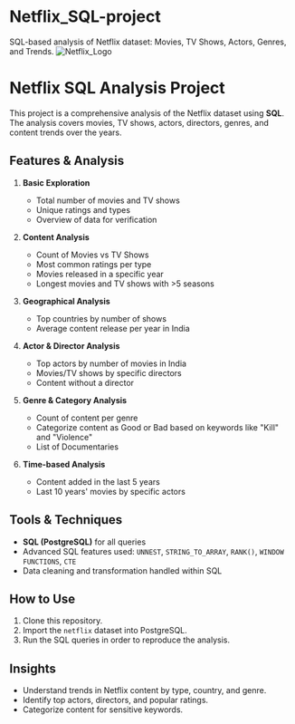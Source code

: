 # Netflix_SQL-project
SQL-based analysis of Netflix dataset: Movies, TV Shows, Actors, Genres, and Trends.
![Netflix_Logo]()

# Netflix SQL Analysis Project

This project is a comprehensive analysis of the Netflix dataset using **SQL**. The analysis covers movies, TV shows, actors, directors, genres, and content trends over the years.

## Features & Analysis

1. **Basic Exploration**
   - Total number of movies and TV shows
   - Unique ratings and types
   - Overview of data for verification

2. **Content Analysis**
   - Count of Movies vs TV Shows
   - Most common ratings per type
   - Movies released in a specific year
   - Longest movies and TV shows with >5 seasons

3. **Geographical Analysis**
   - Top countries by number of shows
   - Average content release per year in India

4. **Actor & Director Analysis**
   - Top actors by number of movies in India
   - Movies/TV shows by specific directors
   - Content without a director

5. **Genre & Category Analysis**
   - Count of content per genre
   - Categorize content as Good or Bad based on keywords like "Kill" and "Violence"
   - List of Documentaries

6. **Time-based Analysis**
   - Content added in the last 5 years
   - Last 10 years' movies by specific actors

## Tools & Techniques
- **SQL (PostgreSQL)** for all queries
- Advanced SQL features used: `UNNEST`, `STRING_TO_ARRAY`, `RANK()`, `WINDOW FUNCTIONS`, `CTE`
- Data cleaning and transformation handled within SQL

## How to Use
1. Clone this repository.
2. Import the `netflix` dataset into PostgreSQL.
3. Run the SQL queries in order to reproduce the analysis.

## Insights
- Understand trends in Netflix content by type, country, and genre.
- Identify top actors, directors, and popular ratings.
- Categorize content for sensitive keywords.


